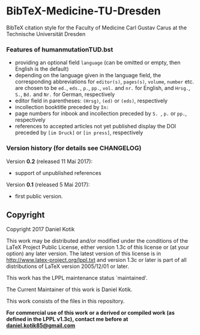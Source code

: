 # BibTeX-Medicine-TU-Dresden
BibTeX citation style for the Faculty of Medicine Carl Gustav Carus at the 
Technische Universität Dresden

### Features of humanmutationTUD.bst
* providing an optional field ``language`` (can be omitted or empty, then English is the default)
* depending on the language given in the language field, the corresponding 
  abbreviations for ``editor(s)``, ``pages(s)``, ``volume``, ``number`` etc. are 
  chosen to be ``ed.``, ``eds.``, ``p.``, ``pp.``, ``vol.`` and ``nr.`` for English, and ``Hrsg.``, 
  ``S.``, ``Bd.`` and ``Nr.`` for German, respectively
* editor field in parentheses: ``(Hrsg)``, ``(ed)`` or ``(eds)``, respectively
* incollection booktitle preceded by ``In: ``
* page numbers for inbook and incollection preceded by ``S. ``, ``p.`` or ``pp.``, respectively
* references to accepted articles not yet published display the DOI preceded by ``[im Druck]`` or ``[in press]``, respectively 

### Version history (for details see CHANGELOG)
Version __0.2__ (released 11 Mai 2017):
  
  * support of unpublished references

Version __0.1__ (released  5 Mai 2017):
  
  * first public version.
  
  ## Copyright
  Copyright 2017 Daniel Kotik
  
  This work may be distributed and/or modified under the conditions of the LaTeX 
  Project Public License, either version 1.3c of this license or (at your option) 
  any later version. The latest version of this license is in 
  http://www.latex-project.org/lppl.txt and version 1.3c or later is part of all 
  distributions of LaTeX version 2005/12/01 or later.
  
  This work has the LPPL maintenance status `maintained'.
  
  The Current Maintainer of this work is Daniel Kotik.
  
  This work consists of the files in this repository.
  
  **For commercial use of this work or a derived or compiled work (as defined in 
  the LPPL v1.3c), contact me before at daniel.kotik85@gmail.com**
  
